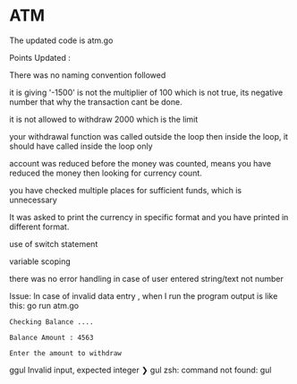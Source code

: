 # ATM
The updated code is atm.go

Points Updated :

There was no naming convention followed 


it is giving '-1500' is not the multiplier of 100 which is not true, its negative number that why the transaction cant be done. 


it is not allowed to withdraw 2000 which is the limit 


your withdrawal function was called outside the loop then inside the loop, it should have called inside the loop only


account was reduced before the money was counted, means you have reduced the money then looking for currency count. 


you have checked multiple places for sufficient funds, which is unnecessary


It was asked to print the currency in specific format and you have printed in different format.


use of switch statement


variable scoping 

there was no error handling in case of user entered string/text not number 

Issue:
In case of invalid data entry , when I run the program output is like this:
go run atm.go

	Checking Balance ....

	Balance Amount : 4563

	Enter the amount to withdraw
ggul
Invalid input, expected integer
❯ gul
zsh: command not found: gul



